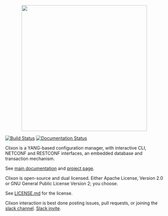 <div align="center">
  <img src="http://www.clicon.org/Clixon_logga_liggande_med-ikon.png" width="400">
</div>

[![Build Status](https://travis-ci.org/clicon/clixon.png)](https://travis-ci.org/clicon/clixon) [![Documentation Status](https://readthedocs.org/projects/clixon-docs/badge/?version=latest)](https://clixon-docs.readthedocs.io/en/latest/?badge=latest)


Clixon is a YANG-based configuration manager, with interactive CLI,
NETCONF and RESTCONF interfaces, an embedded database and transaction
mechanism.

See [main documentation](https://clixon-docs.readthedocs.io) and [project page](https://www.clicon.org).
  
Clixon is open-source and dual licensed. Either Apache License, Version 2.0 or GNU
General Public License Version 2; you choose.

See [LICENSE.md](LICENSE.md) for the license.

Clixon interaction is best done posting issues, pull requests, or joining the
[slack channel](https://clixondev.slack.com).
[Slack invite](https://join.slack.com/t/clixondev/shared_invite/enQtMzI3OTM4MzA3Nzk3LTA3NWM4OWYwYWMxZDhiYTNhNjRkNjQ1NWI1Zjk5M2JjMDk4MTUzMTljYTZiYmNhODkwMDI2ZTkyNWU3ZWMyN2U). 

